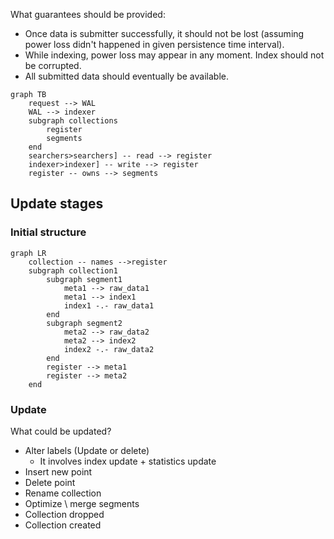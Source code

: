 What guarantees should be provided:
 
- Once data is submitter successfully, it should not be lost (assuming power loss didn't happened in given persistence time interval).
- While indexing, power loss may appear in any moment. Index should not be corrupted.
- All submitted data should eventually be available.

```mermaid
graph TB
	request --> WAL
	WAL --> indexer
	subgraph collections
		register
		segments
	end
	searchers>searchers] -- read --> register
	indexer>indexer] -- write --> register
	register -- owns --> segments
```

## Update stages
### Initial structure
```mermaid
graph LR
	collection -- names -->register
	subgraph collection1
		subgraph segment1
			meta1 --> raw_data1
			meta1 --> index1
			index1 -.- raw_data1
		end
		subgraph segment2
			meta2 --> raw_data2
			meta2 --> index2
			index2 -.- raw_data2
		end
		register --> meta1
		register --> meta2
	end
```

### Update

What could be updated? 

* Alter labels (Update or delete)
	* It involves index update + statistics update
* Insert new point
* Delete point
* Rename collection
* Optimize \ merge segments
* Collection dropped
* Collection created

